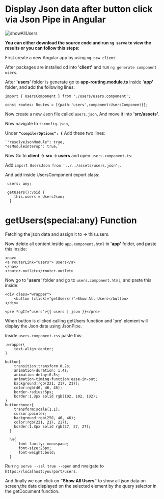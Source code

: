 # Display Json data after button click via Json Pipe in Angular 

![showAllUsers](https://user-images.githubusercontent.com/80118008/147559232-d889aa07-e2bf-403d-9381-6379e1df4aee.gif)

**You can either download the source code and run `ng serve` to view the results or you can follow this steps:**


First create a new Angular app by using `ng new client`.

After packages are installed cd into **'client'** and run `ng generate component users`.

After **'users'** folder is generate go to **app-routing.module.ts** inside **'app'** folder, and add the following lines:

```
import { UsersComponent } from './users/users.component';

const routes: Routes = [{path:'users',component:UsersComponent}];
```

Now create a new Json file called `users.json`, And move it into **'src/assets'**.

Now navigate to `tsconfig.json`,

Under **`"compilerOptions": {`** Add these two lines:

    `"resolveJsonModule": true,
    "esModuleInterop": true,`

Now Go to **client -> src -> users** and open `users.component.ts`:

Add `import UsersJson from '../../assets/users.json';`.

And add inside UsersComponent export class:

```
 users: any;

 getUsers():void {
    this.users = UsersJson;
  } 
```
# getUsers(special:any) Function
Fetching the json data and assign it to -> this.users.


Now delete all content inside `app.component.html` in **'app'** folder, and paste this inside:

```
<nav>
<a routerLink="users"> Users</a>
</nav>
<router-outlet></router-outlet>
```

Now go to **'users'** folder and go to `users.component.html`, and paste this inside:

```
<div class="wrapper">
    <button (click)="getUsers()">Show All Users</button>
</div>

<pre *ngIf="users">{{ users | json }}</pre> 
```
When button is clicked calling getUsers function and 'pre' element will display the Json data using JsonPipe.


Inside `users.component.css` paste this:

```
.wrapper{
    text-align:center;
}

button{
    transition:transform 0.2s;
    animation-duration: 1.4s;
    animation-delay:0.5s;
    animation-timing-function:ease-in-out;
    background:rgb(221, 217, 217);
    color:rgb(46, 46, 46);  
    border-radius:5px;
    border:1.8px solid rgb(102, 102, 102);
}
button:hover{
    transform:scale(1.1); 
    cursor:pointer;   
    background:rgb(250, 46, 46);
    color:rgb(221, 217, 217); 
    border:1.8px solid rgb(27, 27, 27);
  }

  h4{
      font-family: monospace;
      font-size:25px;
      font-weight:bold;
  }
```

Run `ng serve --ssl true --open` and nvaigate to `https://localhost:yourport/users`.

And finally we can click on **"Show All Users"** to show all json data on screen,the data displayed on the selected element by the query selector in the getDocument function.

